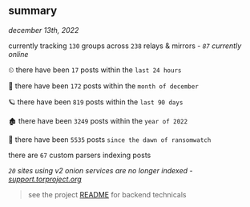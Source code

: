 
## summary
_december 13th, 2022_

currently tracking `130` groups across `238` relays & mirrors - _`87` currently online_

⏲ there have been `17` posts within the `last 24 hours`

🦈 there have been `172` posts within the `month of december`

🪐 there have been `819` posts within the `last 90 days`

🏚 there have been `3249` posts within the `year of 2022`

🦕 there have been `5535` posts `since the dawn of ransomwatch`

there are `67` custom parsers indexing posts

_`20` sites using v2 onion services are no longer indexed - [support.torproject.org](https://support.torproject.org/onionservices/v2-deprecation/)_

> see the project [README](https://github.com/joshhighet/ransomwatch#ransomwatch--) for backend technicals
